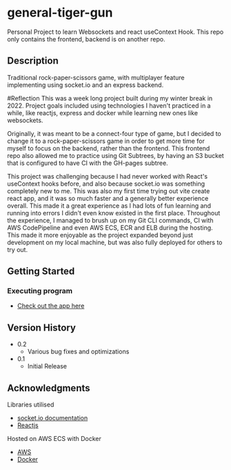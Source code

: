 # general-tiger-gun

Personal Project to learn Websockets and react useContext Hook. This repo only contains the frontend, backend is on another repo.

## Description

Traditional rock-paper-scissors game, with multiplayer feature implementing using socket.io and an express backend.

#Reflection
This was a week long project built during my winter break in 2022. Project goals included using technologies I haven't practiced in a while, like reactjs, express and docker while learning new ones like websockets.

Originally, it was meant to be a connect-four type of game, but I decided to change it to a rock-paper-scissors game in order to get more time for myself to focus on the backend, rather than the frontend. This frontend repo also allowed me to practice using Git Subtrees, by having an S3 bucket that is configured to have CI with the GH-pages subtree.

This project was challenging because I had never worked with React's useContext hooks before, and also because socket.io was something completely new to me. This was also my first time trying out vite create react app, and it was so much faster and a generally better experience overall. This made it a great experience as I had lots of fun learning and running into errors I didn't even know existed in the first place. Throughout the experience, I managed to brush up on my Git CLI commands, CI with AWS CodePipeline and even AWS ECS, ECR and ELB during the hosting. This made it more enjoyable as the project expanded beyond just development on my local machine, but was also fully deployed for others to try out. 

## Getting Started

### Executing program

* [Check out the app here](http://mmt-rockpaperscissors.s3-website-ap-southeast-1.amazonaws.com/)


## Version History

* 0.2
    * Various bug fixes and optimizations
* 0.1
    * Initial Release

## Acknowledgments

Libraries utilised
* [socket.io documentation](https://socket.io/docs/v4/)
* [Reactjs](https://reactjs.org/docs/getting-started.html)

Hosted on AWS ECS with Docker
* [AWS](https://aws.amazon.com/)
* [Docker](https://www.docker.com/)

